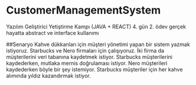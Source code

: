 # CustomerManagementSystem
Yazılım Geliştirici Yetiştirme Kampı (JAVA + REACT) 4. gün 2. ödev gerçek hayatta abstract ve interface kullanımı

##Senaryo
Kahve dükkanları için müşteri yönetimi yapan bir sistem yazmak istiyoruz. Starbucks ve Nero firmaları için çalışıyoruz.
İki firma da müşterilerini veri tabanına kaydetmek istiyor. Starbucks müşterilerini kaydederken, mutlaka mernis doğrulaması istiyor.
Nero müşterileri kaydederken böyle bir şey istemiyor. Starbucks müşteriler için her kahve alımında yıldız kazandırmak istiyor.
